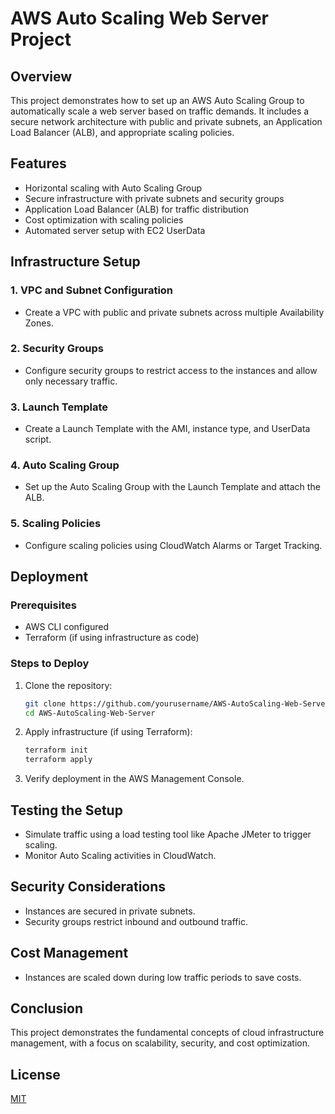 # AWS Auto Scaling Web Server Project

## Overview
This project demonstrates how to set up an AWS Auto Scaling Group to automatically scale a web server based on traffic demands. It includes a secure network architecture with public and private subnets, an Application Load Balancer (ALB), and appropriate scaling policies.

## Features
- Horizontal scaling with Auto Scaling Group
- Secure infrastructure with private subnets and security groups
- Application Load Balancer (ALB) for traffic distribution
- Cost optimization with scaling policies
- Automated server setup with EC2 UserData

## Infrastructure Setup

### 1. VPC and Subnet Configuration
- Create a VPC with public and private subnets across multiple Availability Zones.

### 2. Security Groups
- Configure security groups to restrict access to the instances and allow only necessary traffic.

### 3. Launch Template
- Create a Launch Template with the AMI, instance type, and UserData script.

### 4. Auto Scaling Group
- Set up the Auto Scaling Group with the Launch Template and attach the ALB.

### 5. Scaling Policies
- Configure scaling policies using CloudWatch Alarms or Target Tracking.

## Deployment

### Prerequisites
- AWS CLI configured
- Terraform (if using infrastructure as code)

### Steps to Deploy
1. Clone the repository:
    ```bash
    git clone https://github.com/yourusername/AWS-AutoScaling-Web-Server.git
    cd AWS-AutoScaling-Web-Server
    ```
2. Apply infrastructure (if using Terraform):
    ```bash
    terraform init
    terraform apply
    ```
3. Verify deployment in the AWS Management Console.

## Testing the Setup
- Simulate traffic using a load testing tool like Apache JMeter to trigger scaling.
- Monitor Auto Scaling activities in CloudWatch.

## Security Considerations
- Instances are secured in private subnets.
- Security groups restrict inbound and outbound traffic.

## Cost Management
- Instances are scaled down during low traffic periods to save costs.

## Conclusion
This project demonstrates the fundamental concepts of cloud infrastructure management, with a focus on scalability, security, and cost optimization. 
## License
[MIT](LICENSE)
